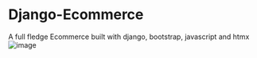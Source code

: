 # Django-Ecommerce
A full fledge Ecommerce built with django, bootstrap, javascript and htmx
![image](https://github.com/ibukun-brain/Django-Ecommerce/assets/78442733/85f8e4a2-3616-4507-b037-cd24391c4b12)
